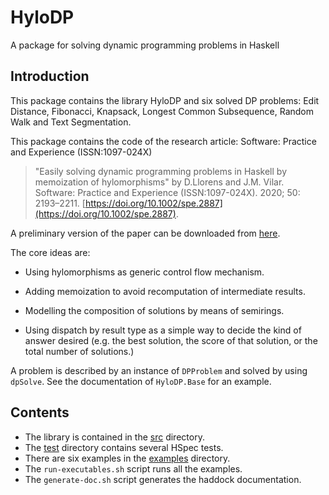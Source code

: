 # HyloDP
A package for  solving dynamic programming problems in Haskell

## Introduction
This package contains the library HyloDP and six solved DP problems: Edit Distance, Fibonacci, Knapsack, Longest Common Subsequence, Random Walk and Text Segmentation.

This package contains the code of the research article:
Software: Practice and Experience (ISSN:1097-024X)
>"Easily solving dynamic programming problems in Haskell by memoization of hylomorphisms" by D.Llorens and J.M. Vilar. Software: Practice and Experience (ISSN:1097-024X). 2020; 50: 2193–2211. [https://doi.org/10.1002/spe.2887](https://doi.org/10.1002/spe.2887).

A preliminary version of the paper can be downloaded from [here](https://repositori.uji.es/xmlui/bitstream/handle/10234/191226/71752.pdf?sequence=1).

The core ideas are:

* Using hylomorphisms as generic control flow mechanism.

* Adding memoization to avoid recomputation of intermediate results.

* Modelling the composition of solutions by means of semirings.

* Using dispatch by result type as a simple way to decide the
kind of answer desired (e.g. the best
solution, the score of that solution, or the total number of
solutions.)

A problem is described by an instance of `DPProblem` and solved by
using `dpSolve`. See the documentation of `HyloDP.Base` for an
example.
## Contents
* The library is contained in the [src](https://github.com/DavidLlorens/HyloDP/tree/master/src) directory.
* The [test](https://github.com/DavidLlorens/HyloDP/tree/master/test) directory contains several HSpec tests.
* There are six examples in the [examples](https://github.com/DavidLlorens/HyloDP/tree/master/examples) directory.
* The  `run-executables.sh` script runs all the examples.
* The  `generate-doc.sh` script generates the haddock documentation.
